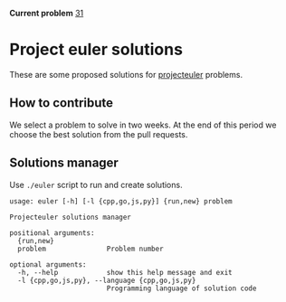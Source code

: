 
**Current problem** [31](https://projecteuler.net/problem=31)

# Project euler solutions

These are some proposed solutions for [projecteuler](https://projecteuler.net) problems.

## How to contribute

We select a problem to solve in two weeks. At the end of this period we choose the best solution from the pull requests.   

## Solutions manager

Use `./euler` script to run and create solutions.

```
usage: euler [-h] [-l {cpp,go,js,py}] {run,new} problem

Projecteuler solutions manager

positional arguments:
  {run,new}
  problem               Problem number

optional arguments:
  -h, --help            show this help message and exit
  -l {cpp,go,js,py}, --language {cpp,go,js,py}
                        Programming language of solution code
```
